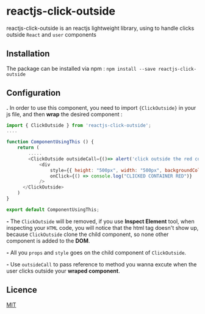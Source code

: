 # reactjs-click-outside

 reactjs-click-outside is an reactjs lightweight library, using to handle clicks outside `React` and `user` components

## Installation

The package can be installed via npm : 
`npm install --save reactjs-click-outside`


## Configuration

**.** In order to use this component, you need to import `{ClickOutside}` in your js file, and then **wrap** the desired component :
```javascript
import { ClickOutside } from 'reactjs-click-outside';
....

function ComponentUsingThis () {
    return (
        .....
        <ClickOutside outsideCall={()=> alert('click outside the red container')}>
            <div
                style={{ height: "500px", width: "500px", backgroundColor: "red" }}
                onClick={() => console.log("CLICKED CONTAINER RED")}
            />
      </ClickOutside>
    )
}

export default ComponentUsingThis;
```

**-** The `ClickOutside` will be removed, if you use **Inspect Element** tool, when inspecting your `HTML` code, you will notice that the html tag doesn't show up, because `ClickOutside` clone the child component, so none other component is added to the **DOM**.

**-** All you `props` and `style` goes on the child component of `ClickOutside`.

**-** Use `outsideCall` to pass reference to method you wanna excute when the user clicks outside your **wraped component**.


## Licence

[MIT](https://opensource.org/licenses/MIT)